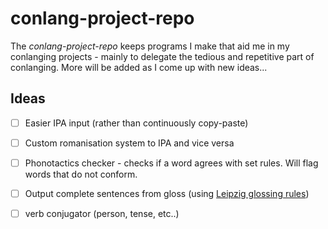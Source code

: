 # conlang-project-repo

The _conlang-project-repo_ keeps programs I make that aid me in my conlanging projects - mainly to delegate the tedious and repetitive part of conlanging.
More will be added as I come up with new ideas...

## Ideas
- [ ] Easier IPA input (rather than continuously copy-paste)
- [ ] Custom romanisation system to IPA and vice versa
- [ ] Phonotactics checker - checks if a word agrees with set rules. Will flag words that do not conform.
- [ ] Output complete sentences from gloss (using [Leipzig glossing rules](https://www.eva.mpg.de/lingua/resources/glossing-rules.php))
- [ ] verb conjugator (person, tense, etc..)

